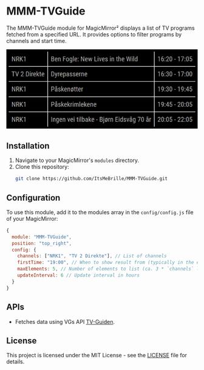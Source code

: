 # MMM-TVGuide

The MMM-TVGuide module for MagicMirror² displays a list of TV programs fetched from a specified URL. It provides options to filter programs by channels and start time.

![Screenshot](screenshot.png)

## Installation

1. Navigate to your MagicMirror's `modules` directory.
2. Clone this repository:
   ```sh
   git clone https://github.com/ItsMeBrille/MMM-TVGuide.git
   ```

## Configuration

To use this module, add it to the modules array in the `config/config.js` file of your MagicMirror:

```javascript
{
  module: "MMM-TVGuide",
  position: "top_right",
  config: {
    channels: ["NRK1", "TV 2 Direkte"], // List of channels
    firstTime: "19:00", // When to show result from (typically in the evening)
    maxElements: 5, // Number of elements to list (ca. 3 * `channels` length)
    updateInterval: 6 // Update interval in hours
  }
}
```

## APIs

- Fetches data using VGs API [TV-Guiden](https://tvguide.vg.no/).

## License

This project is licensed under the MIT License - see the [LICENSE](LICENSE) file for details.